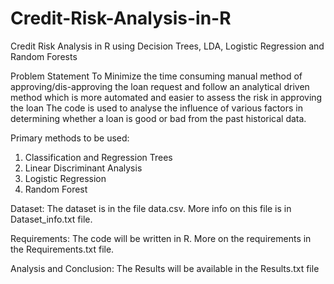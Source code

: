 # Credit-Risk-Analysis-in-R
Credit Risk Analysis in R using Decision Trees, LDA, Logistic Regression and Random Forests

Problem Statement
To Minimize the time consuming manual method of approving/dis-approving the loan request and follow an analytical driven method which is more automated and easier to assess the risk in approving the loan
The code is used to analyse the influence of various factors in determining whether a loan is good or bad from the past historical data.

Primary methods to be used:
1. Classification and Regression Trees
2. Linear Discriminant Analysis
3. Logistic Regression
4. Random Forest

Dataset:
The dataset is in the file data.csv. More info on this file is in Dataset_info.txt file.

Requirements: 
The code will be written in R. More on the requirements in the Requirements.txt file.

Analysis and Conclusion:
The Results will be available in the Results.txt file

